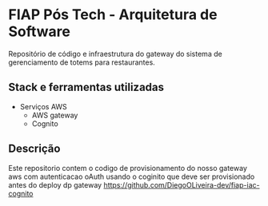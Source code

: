# FIAP Pós Tech - Arquitetura de Software 

Repositório de código e infraestrutura do gateway do sistema de gerenciamento de totems para restaurantes.

## Stack e ferramentas utilizadas

* Serviços AWS
  * AWS gateway
  * Cognito

## Descrição

Este repositorio contem o codigo de provisionamento do nosso gateway aws com autenticacao oAuth usando o coginito que deve ser provisionado antes do deploy dp gateway https://github.com/DiegoOLiveira-dev/fiap-iac-cognito
